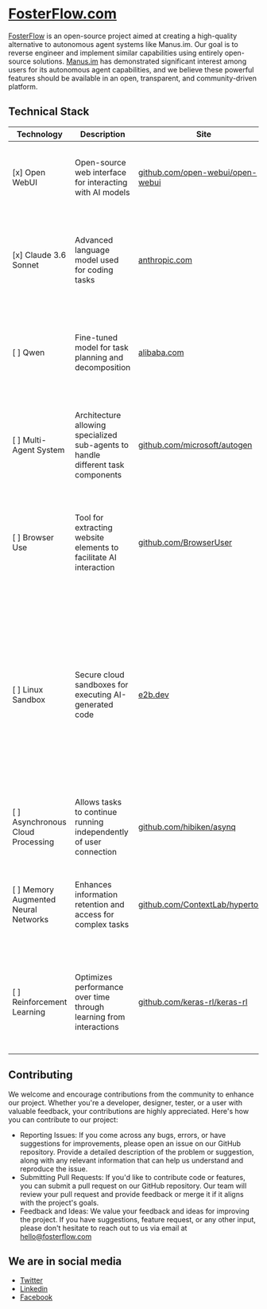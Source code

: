 # [FosterFlow.com](https://fosterflow.com)

[FosterFlow](https://fosterflow.com) is an open-source project aimed at creating a high-quality alternative to autonomous agent systems like Manus.im. Our goal is to reverse engineer and implement similar capabilities using entirely open-source solutions. [Manus.im](https://manus.im/) has demonstrated significant interest among users for its autonomous agent capabilities, and we believe these powerful features should be available in an open, transparent, and community-driven platform.

## Technical Stack

| Technology                         | Description                                                        | Site                             | Proofs                                                                                                                                                          |
|------------------------------------|--------------------------------------------------------------------|----------------------------------|-----------------------------------------------------------------------------------------------------------------------------------------------------------------|
| [x] Open WebUI                     | Open-source web interface for interacting with AI models           | [github.com/open-webui/open-webui](https://github.com/open-webui/open-webui) | "Open WebUI is a ChatGPT-Style Web Interface for various LLM APIs and local models"                                                                          |
| [x] Claude 3.6 Sonnet              | Advanced language model used for coding tasks                    | [anthropic.com](https://www.anthropic.com)    | "Manus AI integrates Claude 3.6 Sonnet, Alibaba's Qwen line of models, and open-source scaffolding"                                                          |
| [ ] Qwen                           | Fine-tuned model for task planning and decomposition              | [alibaba.com](https://www.alibaba.com)        | "Manus AI integrates Claude 3.6 Sonnet, Alibaba's Qwen line of models, and open-source scaffolding"                                                          |
| [ ] Multi-Agent System             | Architecture allowing specialized sub-agents to handle different task components | [github.com/microsoft/autogen](https://github.com/microsoft/autogen) | "Manus works with a system overseeing specialized sub-agents. Each sub-agent handles specific components of a task"                                           |
| [ ] Browser Use                    | Tool for extracting website elements to facilitate AI interaction | [github.com/BrowserUser](https://github.com/BrowserUser)       | "Browser Use is one of the components Manus employs to execute various tasks, like clicking through site menus and filling out forms"                       |
| [ ] Linux Sandbox                  | Secure cloud sandboxes for executing AI-generated code           | [e2b.dev](https://e2b.dev)                   | The provided document is the landing page for E2B, which states "E2B is an open-source runtime for executing AI-generated code in secure cloud sandboxes. Made for agentic & AI use cases." The search results mention that the Manus team has identified e2b as a significant investment area. |
| [ ] Asynchronous Cloud Processing  | Allows tasks to continue running independently of user connection | [github.com/hibiken/asynq](https://github.com/hibiken/asynq)   | "Operating in a cloud environment, Manus processes tasks asynchronously"                                                                                      |
| [ ] Memory Augmented Neural Networks | Enhances information retention and access for complex tasks      | [github.com/ContextLab/hypertools](https://github.com/ContextLab/hypertools) | "Manus AI utilizes MANNs to enhance information retention and efficiently access vast amounts of information"                                                   |
| [ ] Reinforcement Learning         | Optimizes performance over time through learning from interactions | [github.com/keras-rl/keras-rl](https://github.com/keras-rl/keras-rl)   | "Manus AI utilizes optimized training algorithms, such as reinforcement learning, to learn from past interactions"                                              |


## Contributing

We welcome and encourage contributions from the community to enhance our project. Whether you're a developer, designer,
tester, or a user with valuable feedback, your contributions are highly appreciated. Here's how you can contribute to
our project:

* Reporting Issues: If you come across any bugs, errors, or have suggestions for improvements, please open an issue on
  our GitHub repository. Provide a detailed description of the problem or suggestion, along with any relevant
  information that can help us understand and reproduce the issue.
* Submitting Pull Requests: If you'd like to contribute code or features, you can submit a pull request on our GitHub
  repository. Our team will review your pull request and provide feedback or merge it if it aligns with the project's
  goals.
* Feedback and Ideas: We value your feedback and ideas for improving the project. If you have suggestions, feature
  request, or any other input, please don't hesitate to reach out to us via email at hello@fosterflow.com

## We are in social media

* [Twitter](https://twitter.com/fosterflow_com)
* [Linkedin](https://www.linkedin.com/company/fosterflow/)
* [Facebook](https://www.facebook.com/fosterflowcom)
